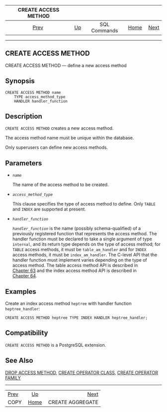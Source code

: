 <!--?xml version="1.0" encoding="UTF-8" standalone="no"?-->

|      CREATE ACCESS METHOD     |                                        |              |                                                       |                                                      |
| :---------------------------: | :------------------------------------- | :----------: | ----------------------------------------------------: | ---------------------------------------------------: |
| [Prev](sql-copy.html "COPY")  | [Up](sql-commands.html "SQL Commands") | SQL Commands | [Home](index.html "PostgreSQL 17devel Documentation") |  [Next](sql-createaggregate.html "CREATE AGGREGATE") |

***

[]()

## CREATE ACCESS METHOD

CREATE ACCESS METHOD — define a new access method

## Synopsis

    CREATE ACCESS METHOD name
        TYPE access_method_type
        HANDLER handler_function

## Description

`CREATE ACCESS METHOD` creates a new access method.

The access method name must be unique within the database.

Only superusers can define new access methods.

## Parameters

*   *`name`*

    The name of the access method to be created.

*   *`access_method_type`*

    This clause specifies the type of access method to define. Only `TABLE` and `INDEX` are supported at present.

*   *`handler_function`*

    *`handler_function`* is the name (possibly schema-qualified) of a previously registered function that represents the access method. The handler function must be declared to take a single argument of type `internal`, and its return type depends on the type of access method; for `TABLE` access methods, it must be `table_am_handler` and for `INDEX` access methods, it must be `index_am_handler`. The C-level API that the handler function must implement varies depending on the type of access method. The table access method API is described in [Chapter 63](tableam.html "Chapter 63. Table Access Method Interface Definition") and the index access method API is described in [Chapter 64](indexam.html "Chapter 64. Index Access Method Interface Definition").

## Examples

Create an index access method `heptree` with handler function `heptree_handler`:

    CREATE ACCESS METHOD heptree TYPE INDEX HANDLER heptree_handler;

## Compatibility

`CREATE ACCESS METHOD` is a PostgreSQL extension.

## See Also

[DROP ACCESS METHOD](sql-drop-access-method.html "DROP ACCESS METHOD"), [CREATE OPERATOR CLASS](sql-createopclass.html "CREATE OPERATOR CLASS"), [CREATE OPERATOR FAMILY](sql-createopfamily.html "CREATE OPERATOR FAMILY")

***

|                               |                                                       |                                                      |
| :---------------------------- | :---------------------------------------------------: | ---------------------------------------------------: |
| [Prev](sql-copy.html "COPY")  |         [Up](sql-commands.html "SQL Commands")        |  [Next](sql-createaggregate.html "CREATE AGGREGATE") |
| COPY                          | [Home](index.html "PostgreSQL 17devel Documentation") |                                     CREATE AGGREGATE |
